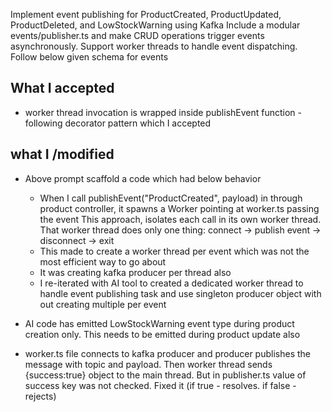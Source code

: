 Implement event publishing for ProductCreated, ProductUpdated, ProductDeleted, and LowStockWarning using Kafka 
Include a modular events/publisher.ts and make CRUD operations trigger events asynchronously. Support worker threads to handle event dispatching. Follow below given schema for events

<shared contract for events from openapi.yml>


What I accepted
----------------
- worker thread invocation is wrapped inside publishEvent function - following decorator pattern which I accepted


what I /modified
-----------------

- Above prompt scaffold a code which had below behavior

    - When I call publishEvent("ProductCreated", payload) in through product controller, it spawns a Worker pointing at worker.ts passing the event This approach, isolates each call in its own worker thread. That worker thread does only one thing: connect -> publish event -> disconnect -> exit
    - This made to create a worker thread per event which was not the most efficient way to go about
    - It was creating kafka producer per thread also
    - I re-iterated with AI tool to created a dedicated worker thread to handle event publishing task and use singleton producer object with out creating multiple per event


- AI code has emitted LowStockWarning event type during product creation only. This needs to be emitted during product update also

- worker.ts file connects to kafka producer and producer publishes the message with topic and payload. Then worker thread sends {success:true} object to the main thread. But in publisher.ts value of success key was not checked. Fixed it (if true - resolves. if false - rejects)